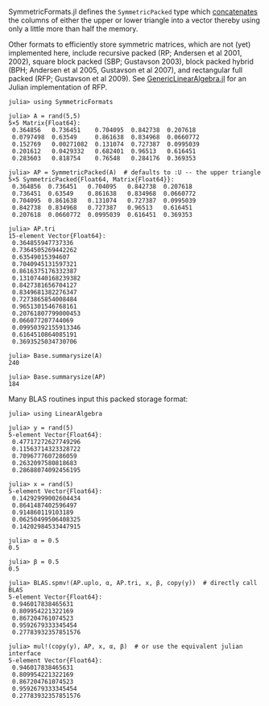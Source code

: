 SymmetricFormats.jl defines the `SymmetricPacked` type which
[concatenates](http://www.netlib.org/lapack/lug/node123.html) the columns
of either the upper or lower triangle into a vector thereby using only a
little more than half the memory.

Other formats to efficiently store symmetric matrices, which
are not (yet) implemented here, include recursive packed (RP;
Andersen et al 2001, 2002), square block packed (SBP; Gustavson
2003), block packed hybrid (BPH; Andersen et al 2005, Gustavson et
al 2007), and rectangular full packed (RFP; Gustavson et al 2009).  See
[GenericLinearAlgebra.jl](https://github.com/JuliaLinearAlgebra/GenericLinearAlgebra.jl)
for an Julian implementation of RFP.

```
julia> using SymmetricFormats

julia> A = rand(5,5)
5×5 Matrix{Float64}:
 0.364856   0.736451    0.704095  0.842738  0.207618
 0.0797498  0.63549     0.861638  0.834968  0.0660772
 0.152769   0.00271082  0.131074  0.727387  0.0995039
 0.201612   0.0429332   0.682401  0.96513   0.616451
 0.283603   0.818754    0.76548   0.284176  0.369353

julia> AP = SymmetricPacked(A)  # defaults to :U -- the upper triangle
5×5 SymmetricPacked{Float64, Matrix{Float64}}:
 0.364856  0.736451   0.704095   0.842738  0.207618
 0.736451  0.63549    0.861638   0.834968  0.0660772
 0.704095  0.861638   0.131074   0.727387  0.0995039
 0.842738  0.834968   0.727387   0.96513   0.616451
 0.207618  0.0660772  0.0995039  0.616451  0.369353

julia> AP.tri
15-element Vector{Float64}:
 0.364855947737336
 0.7364505269442262
 0.63549015394607
 0.7040945131597321
 0.8616375176332387
 0.13107440168239382
 0.8427381656704127
 0.8349681382276347
 0.7273865854008484
 0.9651301546768161
 0.20761807799000453
 0.066077207744069
 0.09950392155913346
 0.6164510864085191
 0.3693525034730706

julia> Base.summarysize(A)
240

julia> Base.summarysize(AP)
184
```

Many BLAS routines input this packed storage format:

```
julia> using LinearAlgebra

julia> y = rand(5)
5-element Vector{Float64}:
 0.47717272627749296
 0.11563714323328722
 0.7096777607286059
 0.2632097580818683
 0.28688074092456195

julia> x = rand(5)
5-element Vector{Float64}:
 0.14292999002604434
 0.8641487402596497
 0.914860119103189
 0.06250499506408325
 0.14202984533447915

julia> α = 0.5
0.5

julia> β = 0.5
0.5

julia> BLAS.spmv!(AP.uplo, α, AP.tri, x, β, copy(y))  # directly call BLAS
5-element Vector{Float64}:
 0.946017838465631
 0.809954221322169
 0.867204761074523
 0.9592679333345454
 0.27783932357851576

julia> mul!(copy(y), AP, x, α, β)  # or use the equivalent julian interface
5-element Vector{Float64}:
 0.946017838465631
 0.809954221322169
 0.867204761074523
 0.9592679333345454
 0.27783932357851576
```
